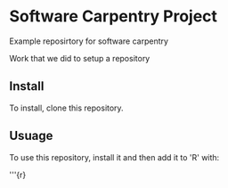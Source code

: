 # Software Carpentry Project

Example reposirtory for software carpentry

Work that we did to setup a repository

## Install

To install, clone this repository.

## Usuage
To use this repository, install it and then add it to 'R' with:

'''{r} 


